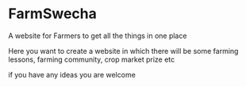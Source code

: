 # FarmSwecha
A website for Farmers to get all the things in one place

Here you want to create a website in which there will be some farming lessons, farming community, crop market prize etc

if you have any ideas you are welcome
